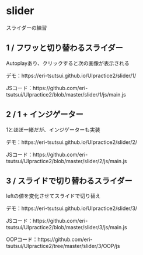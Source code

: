 <h1>slider</h1>
スライダーの練習

<h2>1 / フワッと切り替わるスライダー</h2>
<p>Autoplayあり、クリックすると次の画像が表示される</p>
<p>デモ：https://eri-tsutsui.github.io/UIpractice2/slider/1/</p>
<p>JSコード：https://github.com/eri-tsutsui/UIpractice2/blob/master/slider/1/js/main.js</p>

<h2>2 / 1 + インジゲーター</h2>
<p>1とほぼ一緒だが、インジゲーターも実装</p>
<p>デモ：https://eri-tsutsui.github.io/UIpractice2/slider/2/</p>
<p>JSコード：https://github.com/eri-tsutsui/UIpractice2/blob/master/slider/2/js/main.js</p>

<h2>3 / スライドで切り替わるスライダー</h2>
<p>leftの値を変化させてスライドで切り替え</p>
<p>デモ：https://eri-tsutsui.github.io/UIpractice2/slider/3/</p>
<p>JSコード：https://github.com/eri-tsutsui/UIpractice2/blob/master/slider/3/js/main.js</p>
<p>OOPコード：https://github.com/eri-tsutsui/UIpractice2/tree/master/slider/3/OOP/js</p>
